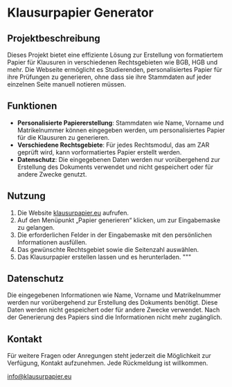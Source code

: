 # Klausurpapier Generator

## Projektbeschreibung

Dieses Projekt bietet eine effiziente Lösung zur Erstellung von formatiertem Papier für Klausuren in verschiedenen Rechtsgebieten wie BGB, HGB und mehr. Die Webseite ermöglicht es Studierenden, personalisiertes Papier für ihre Prüfungen zu generieren, ohne dass sie ihre Stammdaten auf jeder einzelnen Seite manuell notieren müssen.

## Funktionen

- **Personalisierte Papiererstellung**: Stammdaten wie Name, Vorname und Matrikelnummer können eingegeben werden, um personalisiertes Papier für die Klausuren zu generieren.
- **Verschiedene Rechtsgebiete**: Für jedes Rechtsmodul, das am ZAR geprüft wird, kann vorformatiertes Papier erstellt werden.
- **Datenschutz**: Die eingegebenen Daten werden nur vorübergehend zur Erstellung des Dokuments verwendet und nicht gespeichert oder für andere Zwecke genutzt.

## Nutzung

1. Die Website [klausurpapier.eu](https://www.klausurpapier.eu) aufrufen.
2. Auf den Menüpunkt „Papier generieren“ klicken, um zur Eingabemaske zu gelangen.
3. Die erforderlichen Felder in der Eingabemaske mit den persönlichen Informationen ausfüllen.
4. Das gewünschte Rechtsgebiet sowie die Seitenzahl auswählen.
5. Das Klausurpapier erstellen lassen und es herunterladen.
"""

## Datenschutz

Die eingegebenen Informationen wie Name, Vorname und Matrikelnummer werden nur vorübergehend zur Erstellung des Dokuments benötigt. Diese Daten werden nicht gespeichert oder für andere Zwecke verwendet. Nach der Generierung des Papiers sind die Informationen nicht mehr zugänglich.

## Kontakt

Für weitere Fragen oder Anregungen steht jederzeit die Möglichkeit zur Verfügung, Kontakt aufzunehmen. Jede Rückmeldung ist willkommen.

[info@klausurpapier.eu](mailto:info@klausurpapier.eu)
